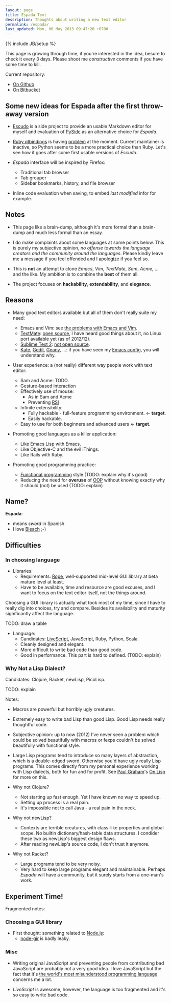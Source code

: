 ```yaml
---
layout: page
title: Espada Text
description: Thoughts about writing a new text editor
permalink: /espada/
last_updated: Mon, 06 May 2013 09:47:20 +0700
---
```

{% include JB/setup %}

This page is growing through time, if you're interested in the idea, besure to check it every 3 days.  Please shoot me *constructive* comments if you have some time to kill.

Current repository:

* [On Github](https://github.com/CMPITG/espada)
* [On Bitbucket](https://bitbucket.org/cmpitg/espada)

## Some new ideas for Espada after the first throw-away version

* [Escudo](https://github.com/cmpitg/escudo/) is a side project to provide an usable Markdown editor for myself and evaluation of [PySide](http://qt-project.org/wiki/Category:LanguageBindings::PySide) as an alternative choice for *Espada*.

* [Ruby qtbindings](https://github.com/ryanmelt/qtbindings/) is having [problem](https://github.com/ryanmelt/qtbindings/issues/50) at the moment.  Current maintainer is inactive, so Python seems to be a more practical choice than Ruby.  Let's see how it goes after some first usable versions of *Escudo*.

* *Espada* interface will be inspired by Firefox:
  - Traditional tab browser
  - Tab grouper
  - Sidebar bookmarks, history, and file browser

* Inline code evaluation when saving, to embed *last modified* infor for example.

## Notes

* This page like a brain-dump, although it's more formal than a brain-dump and much less formal than an essay.

* I do make complaints about some languages at some points below.  This is purely my subjective opinion, *no offense towards the language creators and the community around the languages*.  Please kindly leave me a message if you feel offended and I apologize if you feel so.

* This is **not** an attempt to clone *Emacs*, *Vim*, *TextMate*, *Sam*, *Acme*, ... and the like.  My ambition is to combine the **best** of them all.

* The project focuses on **hackability**, **extendability**, and **elegance**.

## Reasons

* Many good text editors available but all of them don't really suite my need:
  - Emacs and Vim: see [the problems with Emacs and Vim](/pages/emacs-vim-problems/).
  - [TextMate](http://macromates.com/): [open source](https://github.com/textmate/textmate), I have heard good things about it, no Linux port available yet (as of 2012/12).
  - [Sublime Text 2](http://www.sublimetext.com/): [not open source](/pages/problems-with-non-free/).
  - [Kate](http://kate-editor.org/), [Gedit](http://projects.gnome.org/gedit/), [Geany](http://www.geany.org/), ...: if you have seen my [Emacs config](https://github.com/CMPITG/emacs-config), you will understand why.

* User experience: a (not really) different way people work with text editor:
  - Sam and Acme: TODO.
  - Gesture-based interaction
  - Effectively use of mouse:
    + As in Sam and Acme
    + Preventing [RSI](http://en.wikipedia.org/wiki/Repetitive_stress_injury)
  - Infinite extensibility:
    + Fully hackable - full-feature programming environment. <- **target**.
    + Easily hackable.
  - Easy to use for both beginners and advanced users <- **target**.

* Promoting good languages as a killer application:
  - Like Emacs Lisp with Emacs.
  - Like Objective-C and the evil iThings.
  - Like Rails with Ruby.

* Promoting good programming practice:
  - [Functional programming](http://en.wikipedia.org/wiki/Functional_programming) style (TODO: explain why it's good)
  - Reducing the need for **overuse** of [OOP](http://en.wikipedia.org/wiki/Object-oriented_programming) without knowing exactly why it should (not) be used (TODO: explain)

## Name?

**Espada**:

- means *sword* in Spanish
- I love [Bleach](http://en.wikipedia.org/wiki/Bleach_%28manga%29) ;-)

## Difficulties

### In choosing language

* Libraries:
  - Requirements: [Rope](http://en.wikipedia.org/wiki/Rope_%28computer_science%29), well-supported mid-level GUI library at beta mature level at least.
  - Have to be available, time and resource are good excuses, and I want to focus on the text editor itself, not the things around.

Choosing a GUI library is actually what took most of my time, since I have to really dig into choices, try and compare.  Besides its availability and maturity significantly affect the language.

TODO: draw a table

* Language:
  - Candidates: [LiveScript](http://livescript.net/), JavaScript, Ruby, Python, Scala.
  - Cleanly designed and elegant.
  - More difficult to write bad code than good code.
  - Good in performance.  This part is hard to defined. (TODO: explain)

### Why Not a Lisp Dialect?

Candidates: Clojure, Racket, newLisp, PicoLisp.

TODO: explain

Notes:

* Macros are powerful but horribly ugly creatures.

* Extremely easy to write bad Lisp than good Lisp.  Good Lisp needs really thoughtful code.

* Subjective opinion: up to now (2012) I've never seen a problem which could be solved beautifully with macros or fexps couldn't be solved beautifully with functional style.

* Large Lisp programs tend to introduce so many layers of abstraction, which is a double-edged sword.  Otherwise you'd have ugly really Lisp programs.  This comes directly from my personal experience working with Lisp dialects, both for fun and for profit.  See [Paul Graham](http://paulgraham.com/)'s [On Lisp](http://www.paulgraham.com/onlisp.html) for more on this.

* Why not Clojure?
  - Not starting up fast enough.  Yet I have known no way to speed up.
  - Setting up process is a real pain.
  - It's impossible not to call Java - a real pain in the neck.

* Why not newLisp?
  - Contexts are terrible creatures, with class-like properties and global scope.  No  builtin dictionary/hash-table data structures.  I condider these two as newLisp's biggest design flaws.
  - After reading newLisp's source code, I don't trust it anymore.

* Why not Racket?
  - Large programs tend to be very noisy.
  - Very hard to keep large programs elegant and maintainable.  Perhaps *Espada* will have a community, but it surely starts from a one-man's work.

## Experiment Time!

Fragmented notes:

### Choosing a GUI library

* First thought: something related to [Node.js](http://nodejs.org):
  - [node-gir](https://github.com/creationix/node-gir) is badly leaky.

### Misc

* Writing original JavaScript and preventing people from contributing bad JavaScript are probably not a very good idea.  I love JavaScript but the fact that it's [the world's most misunderstood programming language](http://www.crockford.com/javascript/javascript.html) concerns me a lot.

* *LiveScript* is awesome, however, the language is too fragmented and it's so easy to write bad code.
